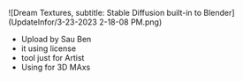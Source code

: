 ![Dream Textures, subtitle: Stable Diffusion built-in to Blender](UpdateInfor/3-23-2023 2-18-08 PM.png)
* Upload by Sau Ben
* it using license 
* tool just for Artist 
* Using for 3D MAxs
